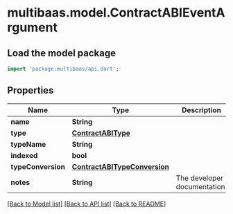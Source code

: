 # multibaas.model.ContractABIEventArgument

## Load the model package
```dart
import 'package:multibaas/api.dart';
```

## Properties
Name | Type | Description | Notes
------------ | ------------- | ------------- | -------------
**name** | **String** |  | 
**type** | [**ContractABIType**](ContractABIType.md) |  | 
**typeName** | **String** |  | 
**indexed** | **bool** |  | 
**typeConversion** | [**ContractABITypeConversion**](ContractABITypeConversion.md) |  | 
**notes** | **String** | The developer documentation. | 

[[Back to Model list]](../README.md#documentation-for-models) [[Back to API list]](../README.md#documentation-for-api-endpoints) [[Back to README]](../README.md)


